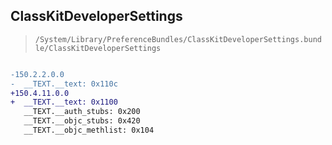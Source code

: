 ## ClassKitDeveloperSettings

> `/System/Library/PreferenceBundles/ClassKitDeveloperSettings.bundle/ClassKitDeveloperSettings`

```diff

-150.2.2.0.0
-  __TEXT.__text: 0x110c
+150.4.11.0.0
+  __TEXT.__text: 0x1100
   __TEXT.__auth_stubs: 0x200
   __TEXT.__objc_stubs: 0x420
   __TEXT.__objc_methlist: 0x104

```
